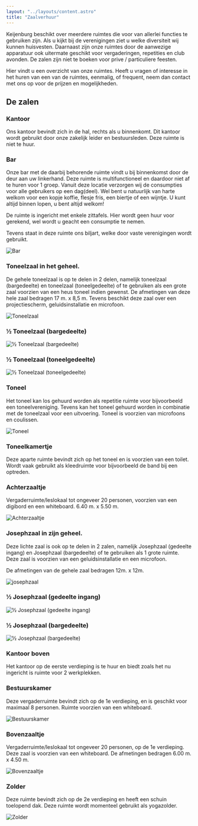 ```yaml
---
layout: "../layouts/content.astro"
title: "Zaalverhuur"
---
```


Keijenburg beschikt over meerdere ruimtes die voor van allerlei functies te gebruiken zijn. Als u kijkt bij de verenigingen ziet u welke diversiteit wij kunnen huisvesten. Daarnaast zijn onze ruimtes door de aanwezige apparatuur ook uitermate geschikt voor vergaderingen, repetities en club avonden. De zalen zijn niet te boeken voor prive / particuliere feesten.

Hier vindt u een overzicht van onze ruimtes.
Heeft u vragen of interesse in het huren van een van de ruimtes, eenmalig, of frequent, neem dan contact met ons op voor de prijzen en mogelijkheden.

## De zalen

### Kantoor

Ons kantoor bevindt zich in de hal, rechts als u binnenkomt. Dit kantoor wordt gebruikt door onze zakelijk leider en bestuursleden. Deze ruimte is niet te huur.

### Bar

Onze bar met de daarbij behorende ruimte vindt u bij binnenkomst door de deur aan uw linkerhand. Deze ruimte is multifunctioneel en daardoor niet af te huren voor 1 groep. Vanuit deze locatie verzorgen wij de consumpties voor alle gebruikers op een dag(deel). Wel bent u natuurlijk van harte welkom voor een kopje koffie, flesje fris, een biertje of een wijntje. U kunt altijd binnen lopen, u bent altijd welkom!

De ruimte is ingericht met enkele zittafels. Hier wordt geen huur voor gerekend, wel wordt u geacht een consumptie te nemen.

Tevens staat in deze ruimte ons biljart, welke door vaste verenigingen wordt gebruikt.

![Bar](/images/zalen/bar.jpg "Bar")

### Toneelzaal in het geheel.

De gehele toneelzaal is op te delen in 2 delen, namelijk toneelzaal (bargedeelte) en toneelzaal (toneelgedeelte) of te gebruiken als een grote zaal voorzien van een heus toneel indien gewenst. De afmetingen van deze hele zaal bedragen 17 m. x 8,5 m.
Tevens beschikt deze zaal over een projectiescherm, geluidsinstallatie en microfoon.

![Toneelzaal](/images/zalen/toneelzaal.jpg "Toneelzaal")

### ½ Toneelzaal (bargedeelte)

![½ Toneelzaal (bargedeelte)](/images/zalen/toneelzaal-bar.jpg "½ Toneelzaal (bargedeelte)")

### ½ Toneelzaal (toneelgedeelte)

![½ Toneelzaal (toneelgedeelte)](/images/zalen/toneelzaal-toneel.jpg "½ Toneelzaal (toneelgedeelte)")

### Toneel

Het toneel kan los gehuurd worden als repetitie ruimte voor bijvoorbeeld een toneelvereniging. Tevens kan het toneel gehuurd worden in combinatie met de toneelzaal voor een uitvoering.
Toneel is voorzien van microfoons en coulissen.

![Toneel](/images/zalen/toneel.jpg "Toneel")

### Toneelkamertje

Deze aparte ruimte bevindt zich op het toneel en is voorzien van een toilet. Wordt vaak gebruikt als kleedruimte voor bijvoorbeeld de band bij een optreden.

### Achterzaaltje

Vergaderruimte/leslokaal tot ongeveer 20 personen, voorzien van een digibord en een whiteboard. 6.40 m. x 5.50 m.

![Achterzaaltje](/images/zalen/achterzaaltje.jpg "Achterzaaltje")

### Josephzaal in zijn geheel.

Deze lichte zaal is ook op te delen in 2 zalen, namelijk Josephzaal (gedeelte ingang) en Josephzaal (bargedeelte) of te gebruiken als 1 grote ruimte. Deze zaal is voorzien van een geluidsinstallatie en een microfoon.

De afmetingen van de gehele zaal bedragen 12m. x 12m.

![josephzaal](/images/zalen/josephzaal.jpg "josephzaal")

### ½ Josephzaal (gedeelte ingang)

![½ Josephzaal (gedeelte ingang)](/images/zalen/josephzaal-ingang.jpg "½ Josephzaal (gedeelte ingang)")

### ½ Josephzaal (bargedeelte)

![½ Josephzaal (bargedeelte)](/images/zalen/josephzaal-bar.jpg "½ Josephzaal (bargedeelte)")

### Kantoor boven

Het kantoor op de eerste verdieping is te huur en biedt zoals het nu ingericht is ruimte voor 2 werkplekken.

### Bestuurskamer

Deze vergaderruimte bevindt zich op de 1e verdieping, en is geschikt voor maximaal 8 personen. Ruimte voorzien van een whiteboard.

![Bestuurskamer](/images/zalen/bestuurskamer.jpg "Bestuurskamer")

### Bovenzaaltje

Vergaderruimte/leslokaal tot ongeveer 20 personen, op de 1e verdieping. Deze zaal is voorzien van een whiteboard. De afmetingen bedragen 6.00 m. x 4.50 m.

![Bovenzaaltje](/images/zalen/bovenzaaltje.jpg "Bovenzaaltje")

### Zolder

Deze ruimte bevindt zich op de 2e verdieping en heeft een schuin toelopend dak. Deze ruimte wordt momenteel gebruikt als yogazolder.

![Zolder](/images/zalen/zolder.jpg "Zolder")
